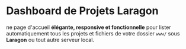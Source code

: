 #  Dashboard de Projets Laragon
ne page d'accueil **élégante, responsive et fonctionnelle** pour lister automatiquement tous les projets et fichiers de votre dossier `www/` sous **Laragon** ou tout autre serveur local.
